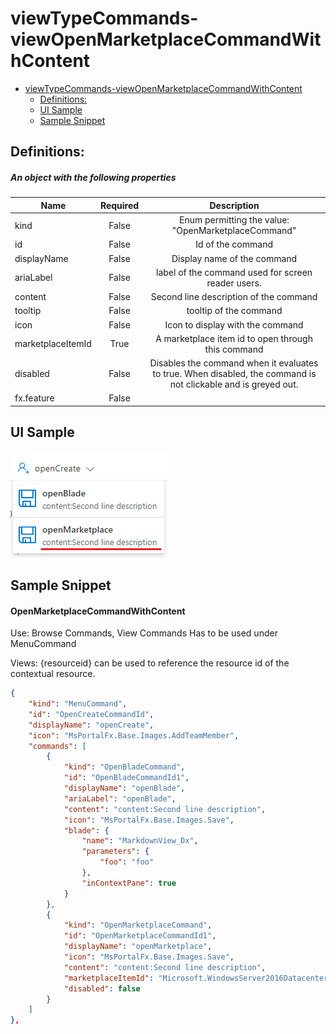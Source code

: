 <a name="viewtypecommands-viewopenmarketplacecommandwithcontent"></a>
# viewTypeCommands-viewOpenMarketplaceCommandWithContent
* [viewTypeCommands-viewOpenMarketplaceCommandWithContent](#viewtypecommands-viewopenmarketplacecommandwithcontent)
    * [Definitions:](#viewtypecommands-viewopenmarketplacecommandwithcontent-definitions)
    * [UI Sample](#viewtypecommands-viewopenmarketplacecommandwithcontent-ui-sample)
    * [Sample Snippet](#viewtypecommands-viewopenmarketplacecommandwithcontent-sample-snippet)

<a name="viewtypecommands-viewopenmarketplacecommandwithcontent-definitions"></a>
## Definitions:
<a name="viewtypecommands-viewopenmarketplacecommandwithcontent-definitions-an-object-with-the-following-properties"></a>
##### An object with the following properties
| Name | Required | Description
| ---|:--:|:--:|
|kind|False|Enum permitting the value: "OpenMarketplaceCommand"
|id|False|Id of the command
|displayName|False|Display name of the command
|ariaLabel|False|label of the command used for screen reader users.
|content|False|Second line description of the command
|tooltip|False|tooltip of the command
|icon|False|Icon to display with the command
|marketplaceItemId|True|A marketplace item id to open through this command
|disabled|False|Disables the command when it evaluates to true. When disabled, the command is not clickable and is greyed out.
|fx.feature|False|
<a name="viewtypecommands-viewopenmarketplacecommandwithcontent-ui-sample"></a>
## UI Sample
![alt-text](../media/dx/commands/viewOpenMarketplaceCommandWithContent.png "viewOpenMarketplaceCommandWithContent UI")  
<a name="viewtypecommands-viewopenmarketplacecommandwithcontent-sample-snippet"></a>
## Sample Snippet
  
<a name="viewtypecommands-viewopenmarketplacecommandwithcontent-sample-snippet-openmarketplacecommandwithcontent"></a>
#### OpenMarketplaceCommandWithContent

Use: Browse Commands, View Commands
Has to be used under MenuCommand

Views: {resourceid} can be used to reference the resource id of the contextual resource.

```json
{
    "kind": "MenuCommand",
    "id": "OpenCreateCommandId",
    "displayName": "openCreate",
    "icon": "MsPortalFx.Base.Images.AddTeamMember",
    "commands": [
        {
            "kind": "OpenBladeCommand",
            "id": "OpenBladeCommandId1",
            "displayName": "openBlade",
            "ariaLabel": "openBlade",
            "content": "content:Second line description",
            "icon": "MsPortalFx.Base.Images.Save",
            "blade": {
                "name": "MarkdownView_Dx",
                "parameters": {
                    "foo": "foo"
                },
                "inContextPane": true
            }
        },
        {
            "kind": "OpenMarketplaceCommand",
            "id": "OpenMarketplaceCommandId1",
            "displayName": "openMarketplace",
            "icon": "MsPortalFx.Base.Images.Save",
            "content": "content:Second line description",
            "marketplaceItemId": "Microsoft.WindowsServer2016Datacenter-ARM",
            "disabled": false
        }
    ]
},
```

